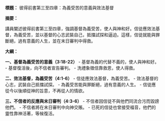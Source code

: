 **標題：** 彼得前書第三至四章：為義受苦的意義與效法基督

**摘要：**

講員闡述彼得前書第三至四章，強調基督為義受苦，使人與神和好。信徒應效法基督，為義受苦，並以基督的心志武裝自己，抵擋試探和逼迫。這樣，信徒就能與罪斷絕，過有意義的人生，並在末日審判中得救。

**大綱：**

**一、基督為義受苦的意義（3:18-22）**
    - 基督為義的代替不義的，使人與神和好。
    - 基督復活後，向不信者宣告審判。
    - 洗禮象徵信靠救恩，使人得救。

**二、效法基督，為義受苦（4:1-6）**
    - 信徒應效法基督，為義受苦。
    - 效法基督的心志，武裝自己抵擋試探。
    - 為義受苦能與罪斷絕，過有意義的人生。
    - 信徒應從今以後順從神的旨意，不再從人的情欲。

**三、不信者的反應與末日審判（4:3-6）**
    - 不信者因信徒不與他們同流合污而毀謗他們。
    - 不信者將在末日審判中向神交賬。
    - 已死的信徒也曾接受福音，他們的靈性靠神活著，等候復活。